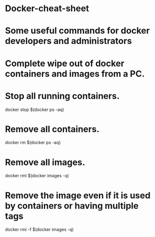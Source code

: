 # Docker-cheat-sheet
# Some useful commands for docker developers and administrators

# Complete wipe out of docker containers and images from a PC.

# Stop all running containers. 
docker stop $(docker ps -aq)

# Remove all containers. 
docker rm $(docker ps -aq)

# Remove all images.
docker rmi $(docker images -q)

# Remove the image even if it is used by containers or having multiple tags
docker rmi -f $(docker images -q)
